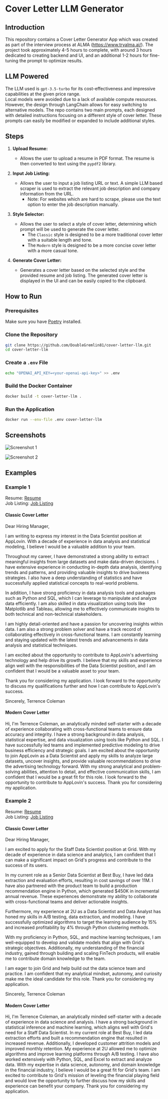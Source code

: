 # Cover Letter LLM Generator

## Introduction

This repository contains a Cover Letter Generator App which was created as part of the interview process at ALMA (https://www.tryalma.ai/). The project took approximately 4-5 hours to complete, with around 3 hours dedicated to creating backend and UI, and an additional 1-2 hours for fine-tuning the prompt to optimize results.

## LLM Powered
The LLM used is `gpt-3.5-turbo` for its cost-effectiveness and impressive capabilities at the given price range.  
Local models were avoided due to a lack of available compute resources. However, the design through LangChain allows for easy switching to alternative models.
The repo contains two main prompts, each designed with detailed instructions focusing on a different style of cover letter. These prompts can easily be modified or expanded to include additional styles.

## Steps

1. **Upload Resume:**
   - Allows the user to upload a resume in PDF format. The resume is then converted to text using the `pypdf2` library.

2. **Input Job Listing:**
   - Allows the user to input a job listing URL or text. A simple LLM based scraper is used to extract the relevant job description and company information from the URL.
     - Note: For websites which are hard to scrape, please use the text option to enter the job description manually.

3. **Style Selector:**
   - Allows the user to select a style of cover letter, determining which prompt will be used to generate the cover letter.
     - The `Classic` style is designed to be a more traditional cover letter with a suitable length and tone.
     - The `Modern` style is designed to be a more concise cover letter with a more casual tone.

4. **Generate Cover Letter:**
   - Generates a cover letter based on the selected style and the provided resume and job listing. The generated cover letter is displayed in the UI and can be easily copied to the clipboard.

## How to Run

### Prerequisites

Make sure you have [Poetry](https://python-poetry.org/) installed.

### Clone the Repository

```bash
git clone https://github.com/DoubleGremlin81/cover-letter-llm.git
cd cover-letter-llm
```

### Create a `.env` File

```bash
echo "OPENAI_API_KEY=<your-openai-api-key>" >> .env
```

### Build the Docker Container

```bash
docker build -t cover-letter-llm .
```

### Run the Application

```bash
docker run --env-file .env cover-letter-llm
```

## Screenshots

![Screenshot 1](assets/screenshot1.png)

![Screenshot 2](assets/screenshot2.png)

## Examples
### Example 1
Resume: [Resume](assets/senior-data-scientist-resume-example.pdf)  
Job Listing: [Job Listing](https://boards.greenhouse.io/applovin/jobs/4306104006)

#### Classic Cover Letter
Dear Hiring Manager,

I am writing to express my interest in the Data Scientist position at AppLovin. With a decade of experience in data analysis and statistical modeling, I believe I would be a valuable addition to your team.

Throughout my career, I have demonstrated a strong ability to extract meaningful insights from large datasets and make data-driven decisions. I have extensive experience in conducting in-depth data analysis, identifying trends and patterns, and providing valuable insights to drive business strategies. I also have a deep understanding of statistics and have successfully applied statistical concepts to real-world problems.

In addition, I have strong proficiency in data analysis tools and packages such as Python and SQL, which I can leverage to manipulate and analyze data efficiently. I am also skilled in data visualization using tools like Matplotlib and Tableau, allowing me to effectively communicate insights to both technical and non-technical stakeholders.

I am highly detail-oriented and have a passion for uncovering insights within data. I am also a strong problem solver and have a track record of collaborating effectively in cross-functional teams. I am constantly learning and staying updated with the latest trends and advancements in data analysis and statistical techniques.

I am excited about the opportunity to contribute to AppLovin's advertising technology and help drive its growth. I believe that my skills and experience align well with the responsibilities of the Data Scientist position, and I am confident that I would be a valuable asset to your team.

Thank you for considering my application. I look forward to the opportunity to discuss my qualifications further and how I can contribute to AppLovin's success.

Sincerely, Terrence Coleman

#### Modern Cover Letter
Hi, I'm Terrence Coleman, an analytically minded self-starter with a decade of experience collaborating with cross-functional teams to ensure data accuracy and integrity. I have a strong background in data analysis, statistical expertise, and data visualization using tools like Python and SQL. I have successfully led teams and implemented predictive modeling to drive business efficiency and strategic goals. I am excited about the opportunity to join AppLovin as a Data Scientist and apply my skills to analyze large datasets, uncover insights, and provide valuable recommendations to drive the advertising technology forward. With my strong analytical and problem-solving abilities, attention to detail, and effective communication skills, I am confident that I would be a great fit for this role. I look forward to the opportunity to contribute to AppLovin's success. Thank you for considering my application.


### Example 2
Resume: [Resume](assets/senior-data-scientist-resume-example.pdf)  
Job Listing: [Job Listing](https://jobs.lever.co/Grid/6d7c0bcb-61ff-415f-9aa0-c6750b66754f)

#### Classic Cover Letter
Dear Hiring Manager,

I am excited to apply for the Staff Data Scientist position at Grid. With my decade of experience in data science and analytics, I am confident that I can make a significant impact on Grid's progress and contribute to the success of its users.

In my current role as a Senior Data Scientist at Best Buy, I have led data extraction and evaluation efforts, resulting in cost savings of over 11M. I have also partnered with the product team to build a production recommendation engine in Python, which generated $450K in incremental annual revenue. These experiences demonstrate my ability to collaborate with cross-functional teams and deliver actionable insights.

Furthermore, my experience at 2U as a Data Scientist and Data Analyst has honed my skills in A/B testing, data extraction, and modeling. I have successfully optimized algorithms to target the learning audience by 15% and increased profitability by 4% through Python clustering methods.

With my proficiency in Python, SQL, and machine learning techniques, I am well-equipped to develop and validate models that align with Grid's strategic objectives. Additionally, my understanding of the financial industry, gained through building and scaling FinTech products, will enable me to contribute domain knowledge to the team.

I am eager to join Grid and help build out the data science team and practice. I am confident that my analytical mindset, autonomy, and curiosity make me the ideal candidate for this role. Thank you for considering my application.

Sincerely, Terrence Coleman

#### Modern Cover Letter
Hi, I'm Terrence Coleman, an analytically minded self-starter with a decade of experience in data science and analysis. I have a strong background in statistical inference and machine learning, which aligns well with Grid's need for a Staff Data Scientist. In my current role at Best Buy, I led data extraction efforts and built a recommendation engine that resulted in increased revenue. Additionally, I developed customer attrition models and improved monthly retention. My experience at 2U allowed me to optimize algorithms and improve learning platforms through A/B testing. I have also worked extensively with Python, SQL, and Excel to extract and analyze data. With my expertise in data science, autonomy, and domain knowledge in the financial industry, I believe I would be a great fit for Grid's team. I am excited to contribute to Grid's mission of leveling the financial playing field and would love the opportunity to further discuss how my skills and experience can benefit your company. Thank you for considering my application.
